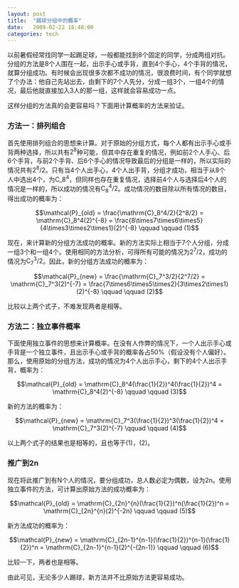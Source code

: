 ```yaml
---
layout: post
title:  "踢球分组中的概率"
date:   2009-02-22 18:48:00
categories: tech
---
```


以前暑假经常找同学一起踢足球，一般都能找到8个固定的同学，分成两组对抗。分组的方法是8个人围在一起，出示手心或手背，直到4个手心，4个手背的情况，就算分组成功。有时候会出现很多次都不成功的情况，很浪费时间，有个同学就想了个办法：他自己先站出去，由剩下的7个人先分，分成一组3个，一组4个的情况，最后他就直接加入3人的那一组，这样就会容易成功一点。

这样分组的方法真的会更容易吗？下面用计算概率的方法来验证。

### 方法一：排列组合

首先使用排列组合的思想来计算。对于原始的分组方式，每个人都有出示手心或手背两种选择，所以共有$2^8$种可能，但其中存在重复的情况，例如前2个人手心、后6个手背，与前2个手背、后6个手心的情况导致最后的分组是一样的，所以实际的情况共有$2^8/2$。只有当4个人出手心，4个人出手背，分组才成功，相当于从8个人中选出4个，为$\mathrm{C}\_8^4$，但同样也存在重复情况，选择前4个人与选择后4个人的情况是一样的，所以成功的情况有$\mathrm{C}_8^4/2$。成功情况的数目除以所有情况的数目，得出成功的概率为：

$$\mathcal{P}_{old} = \frac{\mathrm{C}_8^4/2}{2^8/2} = \mathrm{C}_8^4(2)^{-8} = \frac{8\times7\times6\times5}{4\times3\times2\times1}(2)^{-8} \qquad \qquad (1)$$


现在，来计算新的分组方法成功的概率。新的方法实际上相当于7个人分组，分成一组3个和一组4个。使用相同的方法分析，可得所有可能的情况为$2^7/2$，成功的情况为$\mathrm{C}_7^3/2$。因此，新的分组方法成功的概率为：

$$\mathcal{P}_{new} = \frac{\mathrm{C}_7^3/2}{2^7/2} = \mathrm{C}_7^3(2)^{-7} = \frac{7\times6\times5\times2}{3\times2\times1}(2)^{-8} \qquad \qquad (2)$$

比较以上两个式子，不难发现两者是相等。

### 方法二：独立事件概率

下面使用独立事件的思想来计算概率。在没有人作弊的情况下，一个人出示手心或手背是一个独立事件，且出示手心或手背的概率各占50%（假设没有个人偏好）。那么，使用原始的分组方法，成功的情况为4个人出示手心，剩下的4个人出示手背，概率为：

$$\mathcal{P}_{old} = \mathrm{C}_8^4(\frac{1}{2})^4(\frac{1}{2})^4 = \mathrm{C}_8^4(2)^{-8} \qquad \qquad (3)$$

新的方法的概率为：

$$\mathcal{P}_{new} = \mathrm{C}_7^3(\frac{1}{2})^3(\frac{1}{2})^4 = \mathrm{C}_7^3(2)^{-7} \qquad \qquad (4)$$

以上两个式子的结果也是相等的，且也等于(1)，(2)。

### 推广到2n

现在将此推广到有N个人的情况，要分组成功，总人数必定为偶数，设为2n。使用独立事件的方法，可计算出原始方法的成功概率为：

$$\mathcal{P}_{old} = \mathrm{C}_{2n}^{n}(\frac{1}{2})^n(\frac{1}{2})^n = \mathrm{C}_{2n}^{n}(2)^{-2n} \qquad \qquad (5)$$

新方法成功的概率为：

$$\mathcal{P}_{new} = \mathrm{C}_{2n-1}^{n-1}(\frac{1}{2})^{n-1}(\frac{1}{2})^n = \mathrm{C}_{2n-1}^{n-1}(2)^{-(2n-1)} \qquad \qquad (6)$$

比较一下，两者也是相等。

由此可见，无论多少人踢球，新方法并不比原始方法更容易成功。
